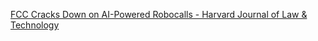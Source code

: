 [FCC Cracks Down on AI-Powered Robocalls - Harvard Journal of Law & Technology](https://qi.tc/qi/119641)